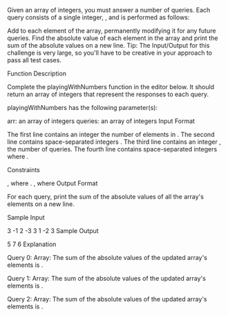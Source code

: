 Given an array of integers, you must answer a number of queries. Each query consists of a single integer, , and is performed as follows:

Add  to each element of the array, permanently modifying it for any future queries.
Find the absolute value of each element in the array and print the sum of the absolute values on a new line.
Tip: The Input/Output for this challenge is very large, so you'll have to be creative in your approach to pass all test cases.

Function Description

Complete the playingWithNumbers function in the editor below. It should return an array of integers that represent the responses to each query.

playingWithNumbers has the following parameter(s):

arr: an array of integers
queries: an array of integers
Input Format

The first line contains an integer  the number of elements in .
The second line contains  space-separated integers .
The third line contains an integer , the number of queries.
The fourth line contains  space-separated integers  where .

Constraints

, where .
, where 
Output Format

For each query, print the sum of the absolute values of all the array's elements on a new line.

Sample Input

3
-1 2 -3
3
1 -2 3 
Sample Output

5
7
6
Explanation

Query 0: 
Array: 
The sum of the absolute values of the updated array's elements is .

Query 1: 
Array: 
The sum of the absolute values of the updated array's elements is .

Query 2: 
Array: 
The sum of the absolute values of the updated array's elements is .
